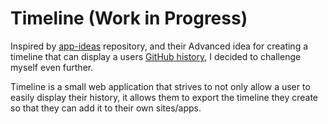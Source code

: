 # Timeline (Work in Progress)

Inspired by [app-ideas]() repository, and their Advanced idea for creating a timeline that can display a users [GitHub history](https://github.com/florinpop17/app-ideas/blob/master/Projects/3-Advanced/GitHub-Timeline-App.md), I decided to challenge myself even further.

Timeline is a small web application that strives to not only allow a user to easily display their history, it allows them to export the timeline they create so that they can add it to their own sites/apps.
